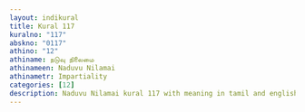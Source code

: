 ```yaml
---
layout: indikural
title: Kural 117
kuralno: "117"
abskno: "0117"
athino: "12"
athiname: நடுவு நிலைமை
athinameen: Naduvu Nilamai
athinametr: Impartiality
categories: [12]
description: Naduvu Nilamai kural 117 with meaning in tamil and english 
---
```


